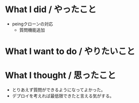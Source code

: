 # What I did / やったこと
- peingクローンの対応
  - 質問機能追加

# What I want to do / やりたいこと

# What I thought / 思ったこと
- とりあえず質問ができるようになってよかった。
- デプロイを考えれば最低限できたと言える気がする。
